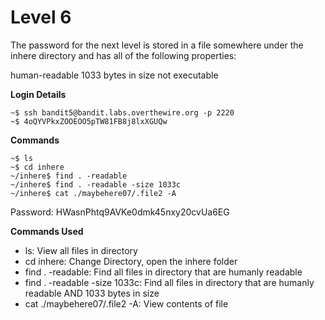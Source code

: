# Level 6

The password for the next level is stored in a file somewhere under the inhere directory and has all of the following properties:

human-readable
1033 bytes in size
not executable

**Login Details**
```
~$ ssh bandit5@bandit.labs.overthewire.org -p 2220
~$ 4oQYVPkxZOOEOO5pTW81FB8j8lxXGUQw
```

**Commands**
```
~$ ls
~$ cd inhere
~/inhere$ find . -readable
~/inhere$ find . -readable -size 1033c
~/inhere$ cat ./maybehere07/.file2 -A
```
Password: HWasnPhtq9AVKe0dmk45nxy20cvUa6EG

**Commands Used**
- ls: View all files in directory
- cd inhere: Change Directory, open the inhere folder
- find . -readable: Find all files in directory that are humanly readable
- find . -readable -size 1033c: Find all files in directory that are humanly readable AND 1033 bytes in size
- cat ./maybehere07/.file2 -A: View contents of file
